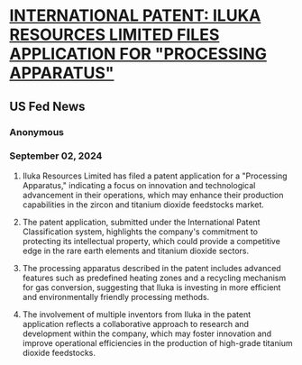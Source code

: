 # [INTERNATIONAL PATENT: ILUKA RESOURCES LIMITED FILES APPLICATION FOR "PROCESSING APPARATUS"](https://advance.lexis.com/api/document?collection=news&id=urn:contentItem:6CW2-G5F1-JDKC-R0MX-00000-00&context=1519360)
## US Fed News
### Anonymous
### September 02, 2024

1. Iluka Resources Limited has filed a patent application for a "Processing Apparatus," indicating a focus on innovation and technological advancement in their operations, which may enhance their production capabilities in the zircon and titanium dioxide feedstocks market.

2. The patent application, submitted under the International Patent Classification system, highlights the company's commitment to protecting its intellectual property, which could provide a competitive edge in the rare earth elements and titanium dioxide sectors.

3. The processing apparatus described in the patent includes advanced features such as predefined heating zones and a recycling mechanism for gas conversion, suggesting that Iluka is investing in more efficient and environmentally friendly processing methods.

4. The involvement of multiple inventors from Iluka in the patent application reflects a collaborative approach to research and development within the company, which may foster innovation and improve operational efficiencies in the production of high-grade titanium dioxide feedstocks.